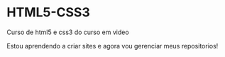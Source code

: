 # HTML5-CSS3
 Curso de html5 e css3 do curso em video

 Estou aprendendo a criar sites e agora vou gerenciar meus repositorios!
